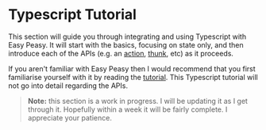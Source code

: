 # Typescript Tutorial

This section will guide you through integrating and using Typescript with Easy Peasy. It will start with the basics, focusing on state only, and then introduce each of the APIs (e.g. an [action](/docs/api/action), [thunk](/docs/api/thunk), etc) as it proceeds.

If you aren't familiar with Easy Peasy then I would recommend that you first familiarise yourself with it by reading the [tutorial](/docs/tutorial). This Typescript tutorial will not go into detail regarding the APIs.

> **Note:** this section is a work in progress. I will be updating it as I get through it. Hopefully within a week it will be fairly complete. I appreciate your patience.